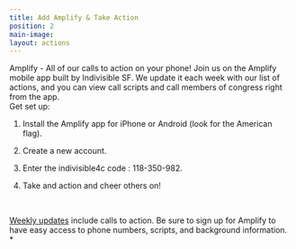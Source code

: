 ```yaml
---
title: Add Amplify & Take Action
position: 2
main-image: 
layout: actions
---
```


Amplify - All of our calls to action on your phone!
Join us on the Amplify mobile app built by Indivisible SF. We update it each week with our list of actions, and you can view call scripts and call members of congress right from the app.
<br>
Get set up:

1. Install the Amplify app for iPhone or Android (look for the American flag).

2. Create a new account.

3. Enter the indivisible4c code : 118-350-982.

4. Take and action and cheer others on!

<br>

[Weekly updates](https://www.facebook.com/notes/indivisible-central-contra-costa-county/611-stop-the-acha/857566527715965/)  include calls to action. 
Be sure to sign up for Amplify to have easy access to phone numbers, scripts, and background information. *